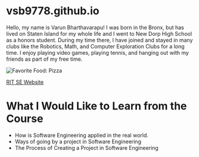 # vsb9778.github.io

<!DOCTYPE html>

<html lang="en">
    <body>
        <p>
            Hello, my name is Varun Bharthavarapu! I was born in the Bronx, but has lived on Staten Island for my whole life and I went 
            to New Dorp High School as a honors student. During my time there, I have joined and stayed in many clubs like the Robotics, Math, 
            and Computer Exploration Clubs for a long time. I enjoy playing video games, playing tennis, and hanging out with my friends as 
            part of my free time.
        </p>
        <img src="Pizza.jpg" alt="Favorite Food: Pizza">
        <p><a href="https://www.rit.edu/computing/department-software-engineering/">RIT SE Website</a></p>
        <h1>What I Would Like to Learn from the Course</h1>
        <ul>
            <li>How is Software Engineering applied in the real world.</li>
            <li>Ways of going by a project in Software Engineering</li>
            <li>The Process of Creating a Project in Software Engineering</li>
        </ul>
    </body>
</html>
